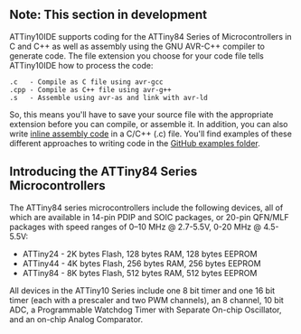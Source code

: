 ## Note: This section in development

ATTiny10IDE supports coding for the ATTiny84 Series of Microcontrollers in C and C++ as well as assembly using the GNU AVR-C++ compiler to generate code.  The file extension you choose for your code file tells ATTiny10IDE how to process the code:

    .c   - Compile as C file using avr-gcc
    .cpp - Compile as C++ file using avr-g++
    .s   - Assemble using avr-as and link with avr-ld
    
So, this means you'll have to save your source file with the appropriate extension before you can compile, or assemble it.  In addition, you can also write [inline assembly code](https://web.stanford.edu/class/ee281/projects/aut2002/yingzong-mouse/media/GCCAVRInlAsmCB.pdf) in a C/C++ (.c) file.  You'll find examples of these different approaches to writing code in the [GitHub examples folder](https://github.com/wholder/ATTiny10IDE/tree/master/examples).

## Introducing the ATTiny84 Series Microcontrollers

The ATTiny84 series microcontrollers include the following devices, all of which are available in 14-pin PDIP and SOIC packages, or 20-pin QFN/MLF packages with speed ranges of 0–10 MHz @ 2.7-5.5V, 0-20 MHz @ 4.5-5.5V:

+ ATTiny24 - 2K bytes Flash, 128 bytes RAM, 128 bytes EEPROM
+ ATTiny44 - 4K bytes Flash, 256 bytes RAM, 256 bytes EEPROM
+ ATTiny84 - 8K bytes Flash, 512 bytes RAM, 512 bytes EEPROM

All devices in the ATTiny10 Series include one 8 bit timer and one 16 bit timer (each with a prescaler and two PWM channels), an 8 channel, 10 bit ADC, a Programmable Watchdog Timer with Separate On-chip Oscillator, and an on-chip Analog Comparator.
